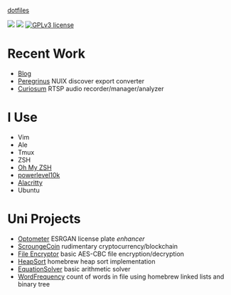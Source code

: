 [dotfiles](https://github.com/andre-abadi/dotfiles)

![](https://img.shields.io/badge/codes%20in-python3-green) ![](https://img.shields.io/badge/remembers%20some-java-blueviolet) [![GPLv3 license](https://img.shields.io/badge/License-GPLv3-blue.svg)](https://github.com/andre-abadi/andre-abadi/blob/master/LICENSE)

# Recent Work

- [Blog](https://andre-abadi.github.io/)
- [Peregrinus](https://github.com/andre-abadi/peregrinus) NUIX discover export converter
- [Curiosum](https://github.com/andre-abadi/curiosum) RTSP audio recorder/manager/analyzer

# I Use

- Vim
- Ale
- Tmux
- ZSH
- [Oh My ZSH](https://github.com/ohmyzsh/ohmyzsh/)
- [powerlevel10k](https://github.com/romkatv/powerlevel10k)
- [Alacritty](https://github.com/alacritty/alacritty)
- Ubuntu

# Uni Projects

- [Optometer](https://github.com/andre-abadi/ECU_CSG3303_Optometer) ESRGAN license plate *enhancer*
- [ScroungeCoin](https://github.com/andre-abadi/ECU_CSI2108_Cryptocurrency) rudimentary cryptocurrency/blockchain
- [File Encryptor](https://github.com/andre-abadi/ECU_CSI2108_SymmetricEncryption) basic AES-CBC file encryption/decryption
- [HeapSort](https://github.com/andre-abadi/Curtin_ST152_HeapSort) homebrew heap sort implementation
- [EquationSolver](https://github.com/andre-abadi/Curtin_ST152_EquationSolver) basic arithmetic solver
- [WordFrequency](https://github.com/andre-abadi/Curtin_ST152_WordFrequency) count of words in file using homebrew linked lists and binary tree
